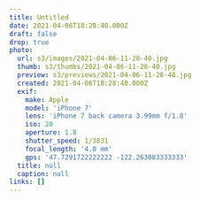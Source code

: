 ```yaml
---
title: Untitled
date: 2021-04-06T18:28:40.000Z
draft: false
drop: true
photo:
  url: s3/images/2021-04-06-11-28-40.jpg
  thumb: s3/thumbs/2021-04-06-11-28-40.jpg
  preview: s3/previews/2021-04-06-11-28-40.jpg
  created: 2021-04-06T18:28:40.000Z
  exif:
    make: Apple
    model: 'iPhone 7'
    lens: 'iPhone 7 back camera 3.99mm f/1.8'
    iso: 20
    aperture: 1.8
    shutter_speed: 1/3831
    focal_length: '4.0 mm'
    gps: '47.7291722222222 -122.263083333333'
  title: null
  caption: null
links: []
---
```

